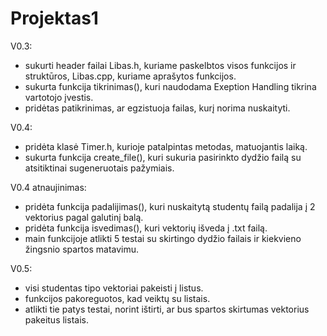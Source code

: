 # Projektas1
V0.3:
* sukurti header failai Libas.h, kuriame paskelbtos visos funkcijos ir struktūros, Libas.cpp, kuriame aprašytos funkcijos.
* sukurta funkcija tikrinimas(), kuri naudodama Exeption Handling tikrina vartotojo įvestis.
* pridėtas patikrinimas, ar egzistuoja failas, kurį norima nuskaityti.

V0.4:
* pridėta klasė Timer.h, kurioje patalpintas metodas, matuojantis laiką.
* sukurta funkcija create_file(), kuri sukuria pasirinkto dydžio failą su atsitiktinai sugeneruotais pažymiais.

V0.4 atnaujinimas:
* pridėta funkcija padalijimas(), kuri nuskaitytą studentų failą padalija į 2 vektorius pagal galutinį balą.
* pridėta funkcija isvedimas(), kuri vektorių išveda į .txt failą.
* main funkcijoje atlikti 5 testai su skirtingo dydžio failais ir kiekvieno žingsnio spartos matavimu.

V0.5:
* visi studentas tipo vektoriai pakeisti į listus.
* funkcijos pakoreguotos, kad veiktų su listais.
* atlikti tie patys testai, norint ištirti, ar bus spartos skirtumas vektorius pakeitus listais.

